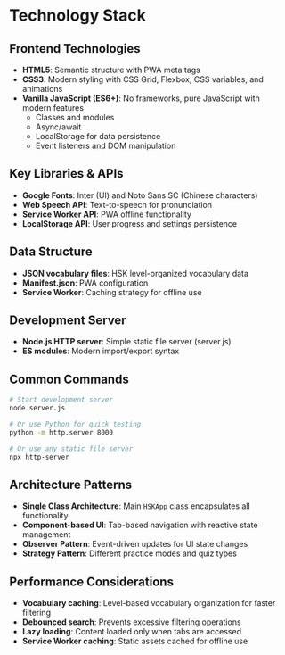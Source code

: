 # Technology Stack

## Frontend Technologies

- **HTML5**: Semantic structure with PWA meta tags
- **CSS3**: Modern styling with CSS Grid, Flexbox, CSS variables, and animations
- **Vanilla JavaScript (ES6+)**: No frameworks, pure JavaScript with modern features
  - Classes and modules
  - Async/await
  - LocalStorage for data persistence
  - Event listeners and DOM manipulation

## Key Libraries & APIs

- **Google Fonts**: Inter (UI) and Noto Sans SC (Chinese characters)
- **Web Speech API**: Text-to-speech for pronunciation
- **Service Worker API**: PWA offline functionality
- **LocalStorage API**: User progress and settings persistence

## Data Structure

- **JSON vocabulary files**: HSK level-organized vocabulary data
- **Manifest.json**: PWA configuration
- **Service Worker**: Caching strategy for offline use

## Development Server

- **Node.js HTTP server**: Simple static file server (server.js)
- **ES modules**: Modern import/export syntax

## Common Commands

```bash
# Start development server
node server.js

# Or use Python for quick testing
python -m http.server 8000

# Or use any static file server
npx http-server
```

## Architecture Patterns

- **Single Class Architecture**: Main `HSKApp` class encapsulates all functionality
- **Component-based UI**: Tab-based navigation with reactive state management
- **Observer Pattern**: Event-driven updates for UI state changes
- **Strategy Pattern**: Different practice modes and quiz types

## Performance Considerations

- **Vocabulary caching**: Level-based vocabulary organization for faster filtering
- **Debounced search**: Prevents excessive filtering operations
- **Lazy loading**: Content loaded only when tabs are accessed
- **Service Worker caching**: Static assets cached for offline use